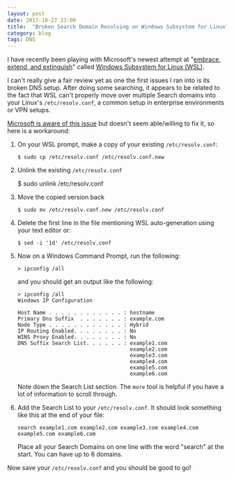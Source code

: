 ```yaml
---
layout: post
date: 2017-10-27 23:00
title:  "Broken Search Domain Resolving on Windows Subsystem for Linux"
category: blog
tags: DNS
---
```

I have recently been playing with Microsoft's newest attempt at "[embrace, extend, and extinguish](https://en.wikipedia.org/wiki/Embrace,_extend,_and_extinguish)" called [Windows Subsystem for Linux (WSL)](https://msdn.microsoft.com/en-us/commandline/wsl/about). 

I can't really give a fair review yet as one the first issues I ran into is its broken DNS setup. After doing some searching, it appears to be related to the fact that WSL can't properly move over multiple Search domains into your Linux's `/etc/resolv.conf`, a common setup in enterprise environments or VPN setups. 

[Microsoft is aware of this issue](https://github.com/Microsoft/WSL/issues/1986) but doesn't seem able/willing to fix it, so here is a workaround:

 1. On your WSL prompt, make a copy of your existing `/etc/resolv.conf`:
 

        $ sudo cp /etc/resolv.conf /etc/resolv.conf.new

 
 2.  Unlink the existing `/etc/resolv.conf`

 
        $ sudo unlink /etc/resolv.conf


 3. Move the copied version back


        $ sudo mv /etc/resolv.conf.new /etc/resolv.conf

 4. Delete the first line in the file mentioning WSL auto-generation using your text editor or:

        $ sed -i '1d' /etc/resolv.conf

 5. Now on a Windows Command Prompt, run the following:
 
        > ipconfig /all

    and you should get an output like the following:
  

        > ipconfig /all
        Windows IP Configuration
    
        Host Name . . . . . . . . . . . . : hostname
        Primary Dns Suffix  . . . . . . . : example.com
        Node Type . . . . . . . . . . . . : Hybrid
        IP Routing Enabled. . . . . . . . : No
        WINS Proxy Enabled. . . . . . . . : No
        DNS Suffix Search List. . . . . . : example1.com
                                            example2.com
                                            example3.com
                                            example4.com
                                            example5.com
                                            example6.com
   

    Note down the Search List section. The `more` tool is helpful if you have a lot of information to scroll through.

 6. Add the Search List to your `/etc/resolv.conf`. It should look something like this at the end of your file:
 
        search example1.com example2.com example3.com example4.com example5.com example6.com

    Place all your Search Domains on one line with the word "search" at the start. You can have up to 6 domains.

Now save your `/etc/resolv.conf` and you should be good to go!
